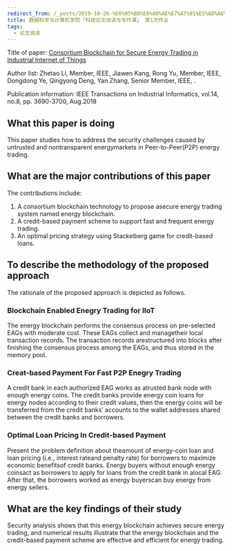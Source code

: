 ```yaml
---
redirect_from: /_posts/2019-10-26-%E6%95%B0%E6%8D%AE%E7%A7%91%E5%AD%A6%E4%B8%8E%E8%AE%A1%E7%AE%97%E6%9C%BA%E5%AD%A6%E9%99%A2-%E7%A7%91%E6%8A%80%E8%AE%BA%E6%96%87%E9%98%85%E8%AF%BB%E4%B8%8E%E5%86%99%E4%BD%9C%E8%AF%BE-%E7%AC%AC1%E6%AC%A1%E4%BD%9C%E4%B8%9A/
title: 数据科学与计算机学院「科技论文阅读与写作课」 第1次作业
tags:
  - 论文阅读
---
```


Title of paper: [Consortium Blockchain for Secure Energy Trading in Industrial Internet of Things](http://folk.uio.no/yanzhang/IEEETIIBlockchain2018.pdf)

Author list: Zhetao Li, Member, IEEE, Jiawen Kang, Rong Yu, Member, IEEE, Dongdong Ye, Qingyong Deng, Yan Zhang, Senior Member, IEEE, .

Publication information: IEEE Transactions on Industrial Informatics, vol.14, no.8, pp. 3690-3700, Aug.2018

## What this paper is doing

This paper studies how to address the security challenges caused by untrusted and nontransparent energymarkets in Peer-to-Peer(P2P) energy trading.

## What are the major contributions of this paper

The contributions include:

1. A consortium blockchain technology to propose asecure energy trading system named energy blockchain.
2. A credit-based payment scheme to support fast and frequent energy trading.
3. An optimal pricing strategy using Stackelberg game for credit-based loans.

## To describe the methodology of the proposed approach

The rationale of the proposed approach is depicted as follows.

### Blockchain Enabled Enegry Trading for IIoT

The energy blockchain performs the consensus process on pre-selected EAGs with moderate cost. These EAGs collect and managetheir local transaction records. The transaction records arestructured into blocks after finishing the consensus process among the EAGs, and thus stored in the memory pool.

### Creat-based Payment For Fast P2P Enegry Trading

A credit bank in each authorized EAG works as atrusted bank node with enough energy coins. The credit banks provide energy coin loans for energy nodes according to their credit values, then the energy coins will be transferred from the credit banks’ accounts to the wallet addresses shared between the credit banks and borrowers.

### Optimal Loan Pricing In Credit-based Payment

Present the problem definition about theamount of energy-coin loan and loan pricing (i.e., interest rateand penalty rate) for borrowers to maximize economic benefitsof credit banks. Energy buyers without enough energy coinsact as borrowers to apply for loans from the credit bank in alocal EAG. After that, the borrowers worked as energy buyerscan buy energy from energy sellers.

## What are the key findings of their study

Security analysis shows that this energy blockchain achieves secure energy trading, and numerical results illustrate that the energy blockchain and the credit-based payment scheme are effective and efficient for energy trading.
